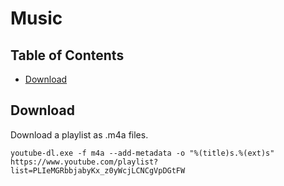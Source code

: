 # Music

## Table of Contents
* [Download](#Download)

## Download

Download a playlist as .m4a files.
```
youtube-dl.exe -f m4a --add-metadata -o "%(title)s.%(ext)s" https://www.youtube.com/playlist?list=PLIeMGRbbjabyKx_z0yWcjLCNCgVpDGtFW
```
